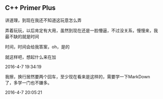 ## C++ Primer Plus
讲道理，到现在我还不知道这玩意怎么弄

弄着玩玩，以后肯定有大用，虽然到现在还是一脸懵逼，不过没关系，慢慢来，我最不缺的就是时间

时间，时间会给我答案，oh，是的

就这样吧，想起什么来在加

2016-4-7 19:34:19

我擦，换行居然要两个回车，至少现在看来是这样的，需要学一下MarkDown了，多学一门也不嫌多。

2016-4-7 20:05:21
